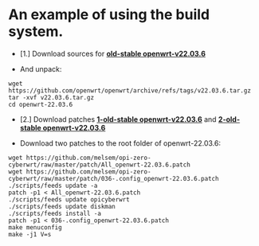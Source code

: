 

# An example of using the build system.
- [1.] Download sources for **[old-stable openwrt-v22.03.6](https://github.com/openwrt/openwrt/archive/refs/tags/v22.03.6.tar.gz)**
* And unpack:
```
wget https://github.com/openwrt/openwrt/archive/refs/tags/v22.03.6.tar.gz
tar -xvf v22.03.6.tar.gz
cd openwrt-22.03.6
```
- [2.] Download patches **[1-old-stable openwrt-v22.03.6](https://github.com/melsem/opi-zero-cyberwrt/raw/master/patch/All_openwrt-22.03.6.patch)**
 and **[2-old-stable openwrt-v22.03.6](https://github.com/melsem/opi-zero-cyberwrt/raw/master/patch/036-.config_openwrt-22.03.6.patch)**
* Download two patches to the root folder of openwrt-22.03.6:
```
wget https://github.com/melsem/opi-zero-cyberwrt/raw/master/patch/All_openwrt-22.03.6.patch
wget https://github.com/melsem/opi-zero-cyberwrt/raw/master/patch/036-.config_openwrt-22.03.6.patch
./scripts/feeds update -a
patch -p1 < All_openwrt-22.03.6.patch
./scripts/feeds update opicyberwrt
./scripts/feeds update diskman
./scripts/feeds install -a
patch -p1 < 036-.config_openwrt-22.03.6.patch
make menuconfig
make -j1 V=s
```

